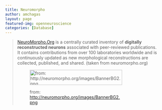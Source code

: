 ```yaml
---
title: Neuromorpho
author: amchagas
layout: page
featured-img: openneuroscience
categories: [Database]
---
```


> [NeuroMorpho.Org](http://neuromorpho.org/index.jsp) is a centrally curated inventory of **digitally reconstructed neurons** associated with peer-reviewed publications. It contains contributions from over 100 laboratories worldwide and is continuously updated as new morphological reconstructions are collected, published, and shared. (taken from neuromorpho.org)<figure id="attachment_1189" style="width: 300px" class="wp-caption aligncenter">
>
> <img class="size-medium wp-image-1189" src="https://i1.wp.com/openeuroscience.com/wp-content/uploads/2016/03/bannerbg2.png?resize=300%2C49" alt="from: http://neuromorpho.org/images/BannerBG2.png" width="300" height="49" srcset="https://i1.wp.com/openeuroscience.com/wp-content/uploads/2016/03/bannerbg2.png?w=800 800w, https://i1.wp.com/openeuroscience.com/wp-content/uploads/2016/03/bannerbg2.png?resize=300%2C49 300w, https://i1.wp.com/openeuroscience.com/wp-content/uploads/2016/03/bannerbg2.png?resize=768%2C125 768w" sizes="(max-width: 300px) 100vw, 300px" data-recalc-dims="1" /><figcaption class="wp-caption-text">from: http://neuromorpho.org/images/BannerBG2.png</figcaption></figure>

